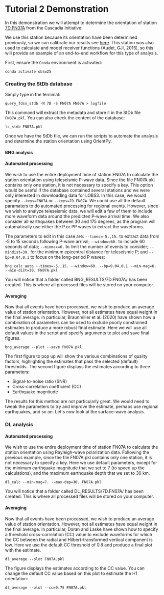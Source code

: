 # Tutorial 2 Demonstration

In this demonstration we will attempt to determine the orientation of station
[7D.FN07A](https://ds.iris.edu/gmap/#network=7D&station=FN07A&planet=earth) from the Cascadia Initiative: 

We use this station because its orientation have been determined previously, so we can 
calibrate our results see [here](https://obsic.whoi.edu/wp-content/uploads/sites/6/2019/05/Cascadia_Horizontal_Orientation_Report_2011-2012_14_05_02.pdf). This station was also used to calculate and model receiver functions
(Audet, GJI, 2016), so this will provide an example of an end-to-end workflow for this
type of analysis.

First, ensure the `Conda` environment is activated:

```
conda activate obsw25
```

### Creating the StDb database

Simply type in the terminal:

```
query_fdsn_stdb -N 7D -S FN07A FN07A > logfile
```

This command will extract the metadata and store it in the StDb file `FN07A.pkl`. You can also
check the content of the database:

```
ls_stdb FN07A.pkl
```

Once we have the StDb file, we can run the scripts to automate the analysis and determine the station
orientation using OrientPy.

#### BNG analysis

#### Automated processing

We wish to use the entire deployment time of station FN07A to calculate the station orientation using teleseismic P-wave data. Since the file FN07A.pkl contains only one station, it is not necessary to specify a key. This option would be useful if the database contained several stations and we were only interested in downloading data for LOBS3. In this case, we would specify `--keys=FN07A` or `--keys=7D.FN07A`. We could use all the default paramaters to do automated processing for regional events. However, since we wish to analyze teleseismic data, we will edit a few of them to include more waveform data around the predicted P-wave arrival time. We also consider all earthquakes between 30 and 175 degrees, as the program will automatically use either the P or PP waves to extract the waveforms.

The parameters to edit in this case are: `--times=-5.,15.` to extract data from -5 to 15 seconds following P-wave arrival; `--window=60.` to include 60 seconds of data; `--minmax=6.` to limit the number of events to consider; `--mindist=30.` for the minimum epicentral distance for teleseismic P; and `--bp=0.04,0.1` to focus on the long-period P waves:

```
bng_calc_auto --times=-5.,15. --window=60. --bp=0.04,0.1 --min-mag=6. --min-dist=30. FN07A.pkl
```

You will notice that a folder called BNG_RESULTS/7D.FN07A/ has been created. This is where all processed files will be stored on your computer.

#### Averaging

Now that all events have been processed, we wish to produce an average value of station orientation. However, not all estimates have equal weight in the final average. In particular, Braunmiller et al. (2020) have shown how a combination of parameters can be used to exclude poorly constrained estimates to produce a more robust final estimate. Here we will use all default values in the script and specify arguments to plot and save final figures.

```
bng_average --plot --save FN07A.pkl
```

The first figure to pop up will show the various combinations of quality factors, highlighting the estimates that pass the selected (default) thresholds. The second figure displays the estimates according to three parameters:

- Signal-to-noise ratio (SNR)
- Cross-correlation coefficient (CC)
- Earthquake magnitude

The results for this method are not particularly great. We would need to tweak the parameters to try and improve the estimate, perhaps use regional earthquakes, and so on. Let's now look at the surface-wave analysis.

### DL analysis

#### Automated processing

We wish to use the entire deployment time of station FN07A to calculate the station orientation using Rayleigh-wave polarization data. Following the previous example, since the file FN07A.pkl contains only one station, it is not necessary to specify a key. Here we use default parameters, except for the minimum earthquake magnitude that we set to 7 (to speed up the calculations), and the maximum earthquake depth that we set to 30 km.

```
dl_calc --min-mag=7. --max-dep=30. FN07A.pkl
```

You will notice that a folder called DL_RESULTS/7D.FN07A/ has been created. This is where all processed files will be stored on your computer.

#### Averaging

Now that all events have been processed, we wish to produce an average value of station orientation. However, not all estimates have equal weight in the final average. In particular, Doran and Laske have shown how to specify a threshold cross-correlation (CC) value to exclude waveforms for which the CC between the radial and Hilbert-transformed vertical component is low. Here we use the default CC threshold of 0.8 and produce a final plot with the estimate.

```
dl_average --plot FN07A.pkl
```

The figure displays the estimates according to the CC value. You can change the default CC value based on this plot to estimate the H1 orientation:

```
dl_average --plot --cc=0.75 FN07A.pkl
```